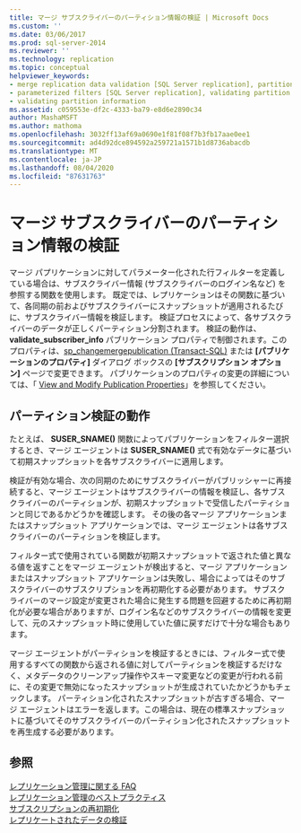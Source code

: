 ```yaml
---
title: マージ サブスクライバーのパーティション情報の検証 | Microsoft Docs
ms.custom: ''
ms.date: 03/06/2017
ms.prod: sql-server-2014
ms.reviewer: ''
ms.technology: replication
ms.topic: conceptual
helpviewer_keywords:
- merge replication data validation [SQL Server replication], partitions
- parameterized filters [SQL Server replication], validating partition information
- validating partition information
ms.assetid: c059553e-df2c-4333-ba79-e8d6e2890c34
author: MashaMSFT
ms.author: mathoma
ms.openlocfilehash: 3032ff13af69a0690e1f81f08f7b3fb17aae0ee1
ms.sourcegitcommit: ad4d92dce894592a259721a1571b1d8736abacdb
ms.translationtype: MT
ms.contentlocale: ja-JP
ms.lasthandoff: 08/04/2020
ms.locfileid: "87631763"
---
```

# <a name="validate-partition-information-for-a-merge-subscriber"></a>マージ サブスクライバーのパーティション情報の検証
  マージ パプリケーションに対してパラメーター化された行フィルターを定義している場合は、サブスクライバー情報 (サブスクライバーのログイン名など) を参照する関数を使用します。 既定では、レプリケーションはその関数に基づいて、各同期の前およびサブスクライバーにスナップショットが適用されるたびに、サブスクライバー情報を検証します。 検証プロセスによって、各サブスクライバーのデータが正しくパーティション分割されます。 検証の動作は、**validate_subscriber_info** パブリケーション プロパティで制御されます。このプロパティは、[sp_changemergepublication &#40;Transact-SQL&#41;](/sql/relational-databases/system-stored-procedures/sp-changemergepublication-transact-sql) または **[パブリケーションのプロパティ]** ダイアログ ボックスの **[サブスクリプション オプション]** ページで変更できます。 パブリケーションのプロパティの変更の詳細については、「 [View and Modify Publication Properties](publish/view-and-modify-publication-properties.md)」を参照してください。  
  
## <a name="how-partition-validation-works"></a>パーティション検証の動作  
 たとえば、 **SUSER_SNAME()** 関数によってパブリケーションをフィルター選択するとき、マージ エージェントは **SUSER_SNAME()** 式で有効なデータに基づいて初期スナップショットを各サブスクライバーに適用します。  
  
 検証が有効な場合、次の同期のためにサブスクライバーがパブリッシャーに再接続すると、マージ エージェントはサブスクライバーの情報を検証し、各サブスクライバーのパーティションが、初期スナップショットで受信したパーティションと同じであるかどうかを確認します。 その後の各マージ アプリケーションまたはスナップショット アプリケーションでは、マージ エージェントは各サブスクライバーのパーティションを検証します。  
  
 フィルター式で使用されている関数が初期スナップショットで返された値と異なる値を返すことをマージ エージェントが検出すると、マージ アプリケーションまたはスナップショット アプリケーションは失敗し、場合によってはそのサブスクライバーのサブスクリプションを再初期化する必要があります。 サブスクライバーのマージ設定が変更された場合に発生する問題を回避するために再初期化が必要な場合がありますが、ログイン名などのサブスクライバーの情報を変更して、元のスナップショット時に使用していた値に戻すだけで十分な場合もあります。  
  
 マージ エージェントがパーティションを検証するときには、フィルター式で使用するすべての関数から返される値に対してパーティションを検証するだけなく、メタデータのクリーンアップ操作やスキーマ変更などの変更が行われる前に、その変更で無効になったスナップショットが生成されていたかどうかもチェックします。 パーティション化されたスナップショットが古すぎる場合、マージ エージェントはエラーを返します。この場合は、現在の標準スナップショットに基づいてそのサブスクライバーのパーティション化されたスナップショットを再生成する必要があります。  
  
## <a name="see-also"></a>参照  
 [レプリケーション管理に関する FAQ](administration/frequently-asked-questions-for-replication-administrators.md)   
 [レプリケーション管理のベストプラクティス](administration/best-practices-for-replication-administration.md)   
 [サブスクリプションの再初期化](reinitialize-subscriptions.md)   
 [レプリケートされたデータの検証](validate-data-at-the-subscriber.md)  
  
  
